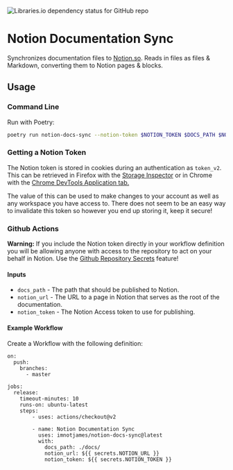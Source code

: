 ![Libraries.io dependency status for GitHub repo](https://img.shields.io/librariesio/github/diogosimao/notion-docs-sync)

# Notion Documentation Sync

Synchronizes documentation files to [Notion.so](https://notion.so).
Reads in files as files & Markdown, converting them to Notion pages & blocks.

## Usage

### Command Line

Run with Poetry:

```bash
poetry run notion-docs-sync --notion-token $NOTION_TOKEN $DOCS_PATH $NOTION_URL
```

### Getting a Notion Token

The Notion token is stored in cookies during an authentication as `token_v2`.
This can be retrieved in Firefox with the [Storage Inspector][firefox-storage-inspector]
or in Chrome with the [Chrome DevTools Application tab.][chrome-devtools]

The value of this can be used to make changes to your account as well as
any workspace you have access to.  There does not seem to be an easy way to
invalidate this token so however you end up storing it, keep it secure!

### Github Actions

**Warning:** If you include the Notion token directly in your workflow definition
you will be allowing anyone with access to the repository to act on your behalf in
Notion.  Use the [Github Repository Secrets][gh-secrets] feature!

#### Inputs

* `docs_path` - The path that should be published to Notion.
* `notion_url` - The URL to a page in Notion that serves as the root of the documentation.
* `notion_token` - The Notion Access token to use for publishing.

#### Example Workflow

Create a Workflow with the following definition:

```
on:
  push:
    branches:
      - master

jobs:
  release:
    timeout-minutes: 10
    runs-on: ubuntu-latest
    steps:
        - uses: actions/checkout@v2

        - name: Notion Documentation Sync
          uses: imnotjames/notion-docs-sync@latest
          with:
            docs_path: ./docs/
            notion_url: ${{ secrets.NOTION_URL }}
            notion_token: ${{ secrets.NOTION_TOKEN }}
```

[gh-secrets]: https://help.github.com/en/actions/configuring-and-managing-workflows/creating-and-storing-encrypted-secrets
[firefox-storage-inspector]: https://developer.mozilla.org/en-US/docs/Tools/Storage_Inspector
[chrome-devtools]: https://developers.google.com/web/tools/chrome-devtools/storage/cookies
